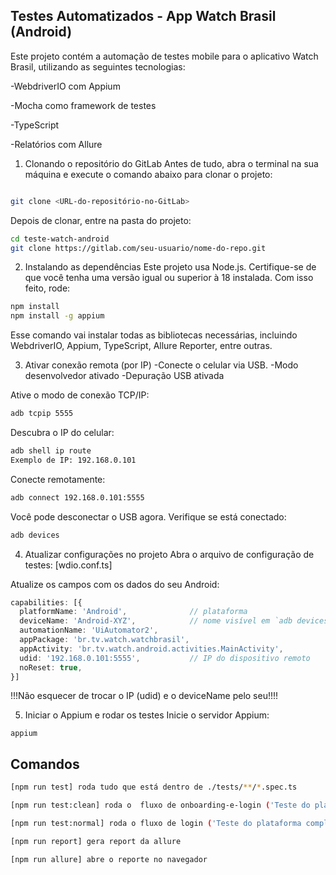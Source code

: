 ## Testes Automatizados - App Watch Brasil (Android)
Este projeto contém a automação de testes mobile para o aplicativo Watch Brasil, utilizando as seguintes tecnologias:

-WebdriverIO com Appium

-Mocha como framework de testes

-TypeScript

-Relatórios com Allure

1. Clonando o repositório do GitLab
Antes de tudo, abra o terminal na sua máquina e execute o comando abaixo para clonar o projeto:

````bash

git clone <URL-do-repositório-no-GitLab>
````
Depois de clonar, entre na pasta do projeto:

````bash
cd teste-watch-android
git clone https://gitlab.com/seu-usuario/nome-do-repo.git
````

2. Instalando as dependências
Este projeto usa Node.js. Certifique-se de que você tenha uma versão igual ou superior à 18 instalada. Com isso feito, rode:

````bash
npm install
npm install -g appium
````
Esse comando vai instalar todas as bibliotecas necessárias, incluindo WebdriverIO, Appium, TypeScript, Allure Reporter, entre outras.

3. Ativar conexão remota (por IP)
-Conecte o celular via USB.
-Modo desenvolvedor ativado
-Depuração USB ativada

Ative o modo de conexão TCP/IP:

````bash
adb tcpip 5555
````
Descubra o IP do celular:

````bash
adb shell ip route
Exemplo de IP: 192.168.0.101
````

Conecte remotamente:

````bash
adb connect 192.168.0.101:5555
````
Você pode desconectar o USB agora. Verifique se está conectado:

````bash
adb devices
````

4. Atualizar configurações no projeto
Abra o arquivo de configuração de testes:
[wdio.conf.ts]

Atualize os campos com os dados do seu Android:

````ts
capabilities: [{
  platformName: 'Android',              // plataforma
  deviceName: 'Android-XYZ',            // nome visível em `adb devices`
  automationName: 'UiAutomator2',
  appPackage: 'br.tv.watch.watchbrasil',
  appActivity: 'br.tv.watch.android.activities.MainActivity',
  udid: '192.168.0.101:5555',           // IP do dispositivo remoto
  noReset: true,
}]
````
!!!Não esquecer de trocar o IP (udid) e o deviceName pelo seu!!!!

5. Iniciar o Appium e rodar os testes
Inicie o servidor Appium:

```_bash
appium
````
## Comandos
````bash
[npm run test] roda tudo que está dentro de ./tests/**/*.spec.ts

[npm run test:clean] roda o  fluxo de onboarding-e-login ('Teste do plataforma completa do 0')

[npm run test:normal] roda o fluxo de login ('Teste do plataforma completa com cache')

[npm run report] gera report da allure

[npm run allure] abre o reporte no navegador
````

